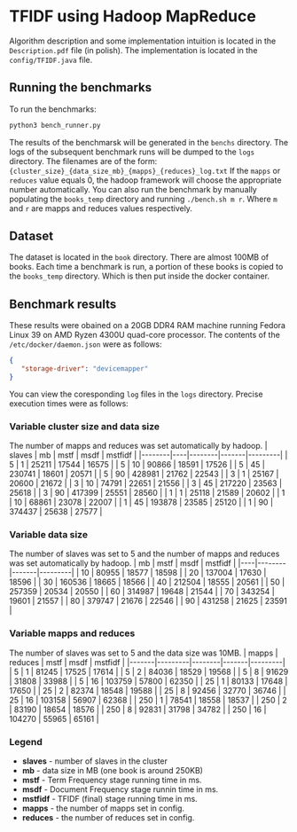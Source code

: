 # TFIDF using Hadoop MapReduce

Algorithm description and some implementation intuition is located in the ```Description.pdf``` file (in polish).
The implementation is located in the ```config/TFIDF.java``` file.

## Running the benchmarks
To run the benchmarks:
```bash
python3 bench_runner.py
```
The results of the benchmarsk will be generated in the ```benchs``` directory. 
The logs of the subsequent benchmark runs will be dumped to the ```logs``` directory.
The filenames are of the form:
```{cluster_size}_{data_size_mb}_{mapps}_{reduces}_log.txt```
If the ```mapps``` or ```reduces``` value equals 0, the hadoop framework will choose the appropriate number automatically.
You can also run the benchmark by manually populating the ```books_temp``` directory and running ```./bench.sh m r```. Where ```m``` and ```r``` are mapps and reduces values respectively. 

## Dataset
The dataset is located in the ```book``` directory. There are almost 100MB of books. Each time a benchmark is run, a portion of these books is copied to the ```books_temp``` directory. Which is then put inside the docker container.

## Benchmark results
These results were obained on a 20GB DDR4 RAM machine running Fedora Linux 39 on AMD Ryzen 4300U quad-core processor.
The contents of the ```/etc/docker/daemon.json``` were as follows:
```json
{
   "storage-driver": "devicemapper"
}

```
You can view the coresponding ```log``` files in the ```logs``` directory.
Precise execution times were as follows:

### Variable cluster size and data size
The number of mapps and reduces was set automatically by hadoop.
| slaves | mb | mstf   | msdf  | mstfidf |
|--------|----|--------|-------|---------|
| 5      | 1  | 25211  | 17544 | 16575   |
| 5      | 10 | 90866  | 18591 | 17526   |
| 5      | 45 | 230741 | 18601 | 20571   |
| 5      | 90 | 428981 | 21762 | 22543   |
| 3      | 1  | 25167  | 20600 | 21672   |
| 3      | 10 | 74791  | 22651 | 21556   |
| 3      | 45 | 217220 | 23563 | 25618   |
| 3      | 90 | 417399 | 25551 | 28560   |
| 1      | 1  | 25118  | 21589 | 20602   |
| 1      | 10 | 68861  | 23078 | 22007   |
| 1      | 45 | 193878 | 23585 | 25120   |
| 1      | 90 | 374437 | 25638 | 27577   |

### Variable data size 
The number of slaves was set to 5 and the number of mapps and reduces was set automatically by hadoop.
| mb | mstf   | msdf  | mstfidf |
|----|--------|-------|---------|
| 10 | 80955  | 18577 | 18598   |
| 20 | 137004 | 17630 | 18596   |
| 30 | 160536 | 18665 | 18566   |
| 40 | 212504 | 18555 | 20561   |
| 50 | 257359 | 20534 | 20550   |
| 60 | 314987 | 19648 | 21544   |
| 70 | 343254 | 19601 | 21557   |
| 80 | 379747 | 21676 | 22546   |
| 90 | 431258 | 21625 | 23591   |

### Variable mapps and reduces
The number of slaves was set to 5 and the data size was 10MB.
| mapps | reduces | mstf   | msdf  | mstfidf |
|-------|---------|--------|-------|---------|
| 5     | 1       | 81245  | 17525 | 17614   |
| 5     | 2       | 84036  | 18529 | 19568   |
| 5     | 8       | 91629  | 31808 | 33988   |
| 5     | 16      | 103759 | 57800 | 62350   |
| 25    | 1       | 80133  | 17648 | 17650   |
| 25    | 2       | 82374  | 18548 | 19588   |
| 25    | 8       | 92456  | 32770 | 36746   |
| 25    | 16      | 103158 | 56907 | 62368   |
| 250   | 1       | 78541  | 18558 | 18537   |
| 250   | 2       | 83190  | 18654 | 18576   |
| 250   | 8       | 92831  | 31798 | 34782   |
| 250   | 16      | 104270 | 55965 | 65161   |

### Legend
- **slaves** - number of slaves in the cluster
- **mb** - data size in MB (one book is around 250KB)
- **mstf** - Term Frequency stage running time in ms.
- **msdf** - Document Frequency stage runnin time in ms.
- **mstfidf** - TFIDF (final) stage running time in ms.
- **mapps** - the number of mapps set in config.
- **reduces** - the number of reduces set in config.